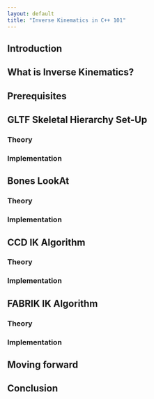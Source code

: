 ```yaml
---
layout: default
title: "Inverse Kinematics in C++ 101"
---
```


## Introduction

## What is Inverse Kinematics?

## Prerequisites

## GLTF Skeletal Hierarchy Set-Up

### Theory

### Implementation

## Bones LookAt

### Theory

### Implementation

## CCD IK Algorithm

### Theory

### Implementation

## FABRIK IK Algorithm

### Theory

### Implementation

## Moving forward

## Conclusion